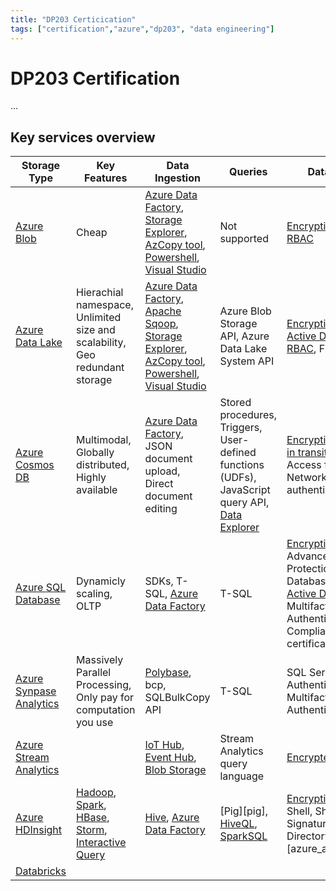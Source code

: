 ```yaml
---
title: "DP203 Certicication"
tags: ["certification","azure","dp203", "data engineering"]
---
```


# DP203 Certification

...

## Key services overview 

|Storage Type|Key Features|Data Ingestion|Queries|Data Security|
|------------|------------|--------------|-------|-------------|
|[Azure Blob][blob]|Cheap|[Azure Data Factory][factory], [Storage Explorer][storageexplorer], [AzCopy tool][azcopy], [Powershell][powershell], [Visual Studio][visualstudio]|Not supported|[Encryption at Rest][encryption], [RBAC][rbac]|
|[Azure Data Lake][datalake]|Hierachial namespace, Unlimited size and scalability, Geo redundant storage |[Azure Data Factory][factory], [Apache Sqoop][sqoop], [Storage Explorer][storageexplorer], [AzCopy tool][azcopy], [Powershell][powershell], [Visual Studio][visualstudio]|Azure Blob Storage API, Azure Data Lake System API|[Encryption at rest][encryption], [Active Directory][activedirectory], [RBAC][rbac], Firewall|
|[Azure Cosmos DB][cosmosdb]|Multimodal, Globally distributed, Highly available|[Azure Data Factory][factory], JSON document upload, Direct document editing|Stored procedures, Triggers, User-defined functions (UDFs), JavaScript query API, [Data Explorer][explorer]|[Encryption at rest and in transit][encryption], Firewall, Access from Virtual Networks, Token authentication, [RBAC][rbac]|
|[Azure SQL Database][sqldb]|Dynamicly scaling, OLTP |SDKs, T-SQL, [Azure Data Factory][factory]|T-SQL|[Encryption at rest][encryption], Advanced Threat Protection, SQL Database auditing, [Active Directory][activedirectory], Multifactor Authentication, Compliance certification|
|[Azure Synpase Analytics][synapse]|Massively Parallel Processing, Only pay for computation you use|[Polybase][polybase], bcp, SQLBulkCopy API|T-SQL|SQL Server Authentication, Multifactor Authentication| 
|[Azure Stream Analytics][stream]| |[IoT Hub][iothub], [Event Hub][eventhub], [Blob Storage][blob]|Stream Analytics query language|[Encrypted in transit][encryption]|
|[Azure HDInsight][hdinsight]|[Hadoop][hadoop], [Spark][spark], [HBase][hbase], [Storm][storm], [Interactive Query][interactivequery]|[Hive][hive], [Azure Data Factory][factory]|[Pig][pig], [HiveQL][hive], [SparkSQL][spark]|[Encryption][encryption], Secure Shell, Shared Access Signatures, [Active Directory][azure_active_dirctory]|
|[Databricks][databricks]|

[blob]: ./azure_blob_storage.md
[files]: ./azure_files.md
[queue]: ./azure_queue.md
[table]: ./azure_table.md
[datalake]: ./azure_datalake.md
[hdinsight]: ./azure_hdinsight.md
[factory]: ./azure_data_factory.md
[storageexplorer]: ./azure_storage_explorer.md
[azcopy]: ./azure_azcopy.md
[powershell]: ./powershell.md
[visualstudio]: ./visualstudio.md
[encryption]: ./azure_encryption.md
[rbac]: ./rbac.md
[sqoop]: ./azure_sqoop.md
[activedirectory]: ./azure_active_directory.md
[cosmosdb]: ./azure_cosmos_db.md
[explorer]: ./azure_data_explorer.md
[sqldb]: ./azure_sql_database.md
[synapse]: ./azure_synapse_analytics.md
[polybase]: ./azure_polybase.md
[stream]: ./azure_stream_analytics.md
[iothub]: ./azure_iot_hub.md
[eventhub]: ./azure_event_hub.md
[hadoop]: ./azure_hadoop.md
[spark]: ./apache_spark.md
[hbase]: ./apache_hbase.md
[storm]: ./apache_storm.md
[interactivequery]: 
[pig]: 
[hive]: ./hadoop_hive.md
[databricks]: ./databricks.md
